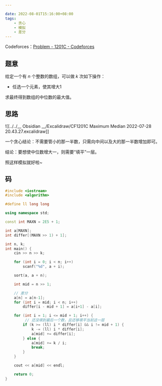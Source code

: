 ```yaml
---

date: 2022-08-01T15:16:00+08:00
tags:
    - 贪心
    - 模拟
    - 差分
---
```


Codeforces：[Problem - 1201C - Codeforces](https://codeforces.com/problemset/problem/1201/C)

## 题意

给定一个有 $n$ 个整数的数组，可以做 $k$ 次如下操作：

- 任选一个元素，使其增大1

求最终得到数组的中位数的最大值。

## 思路

![[../../__ Obsidian __/Excalidraw/CF1201C Maximum Median 2022-07-28 20.43.27.excalidraw]]

一个贪心结论：不需要管小的那一半数，只需向中间以及大的那一半数增加即可。

结论：要想使中位数增大一，则需要“填平”一层。

照这样模拟就好啦~

## 码

```cpp
#include <iostream>
#include <algorithm>

#define ll long long

using namespace std;

const int MAXN = 2E5 + 1;

int a[MAXN];
int differ[(MAXN >> 1) + 1];

int n, k;
int main() {
    cin >> n >> k;

    for (int i = 0; i < n; i++)
        scanf("%d", a + i);

    sort(a, a + n);

	int mid = n >> 1;

	// 差分
    a[n] = a[n-1];
    for (int i = mid; i < n; i++)
        differ[i - mid + 1] = a[i+1] - a[i];

    for (int i = 1; i <= mid + 1; i++) {
	     // 还没填到最后一个数，且还够填平当前这一层
        if (k >= (ll) i * differ[i] && i != mid + 1) {
            k -= (ll) i * differ[i];
            a[mid] += differ[i];
        } else {
            a[mid] += k / i;
            break;
        }
    }

    cout << a[mid] << endl;

    return 0;
}

```